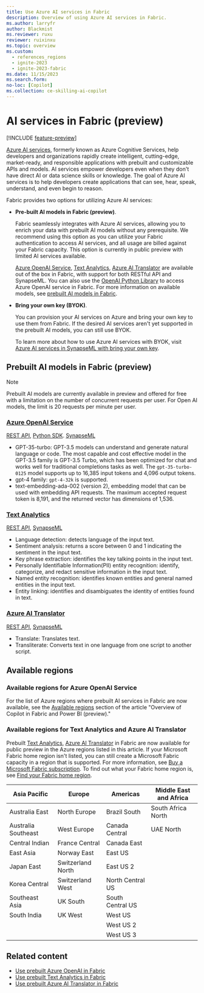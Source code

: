 ```yaml
---
title: Use Azure AI services in Fabric
description: Overview of using Azure AI services in Fabric.
ms.author: larryfr
author: Blackmist
ms.reviewer: ruxu
reviewer: ruixinxu
ms.topic: overview
ms.custom:
  - references_regions
  - ignite-2023
  - ignite-2023-fabric
ms.date: 11/15/2023
ms.search.form:
no-loc: [Copilot]
ms.collection: ce-skilling-ai-copilot
---
```


# AI services in Fabric (preview)

[!INCLUDE [feature-preview](../../includes/feature-preview-note.md)]

[Azure AI services](/azure/ai-services/what-are-ai-services), formerly known as Azure Cognitive Services, help developers and organizations rapidly create intelligent, cutting-edge, market-ready, and responsible applications with prebuilt and customizable APIs and models. AI services empower developers even when they don't have direct AI or data science skills or knowledge. The goal of Azure AI services is to help developers create applications that can see, hear, speak, understand, and even begin to reason. 

Fabric provides two options for utilizing Azure AI services:

- **Pre-built AI models in Fabric (preview)**. 

    Fabric seamlessly integrates with Azure AI services, allowing you to enrich your data with prebuilt AI models without any prerequisite. We recommend using this option as you can utilize your Fabric authentication to access AI services, and all usage are billed against your Fabric capacity. This option is currently in public preview with limited AI services available. 

    [Azure OpenAI Service](https://azure.microsoft.com/products/ai-services/openai-service/), [Text Analytics](https://azure.microsoft.com/products/ai-services/text-analytics/), [Azure AI Translator](https://azure.microsoft.com/products/ai-services/translator/) are available out of the box in Fabric, with support for both RESTful API and SynapseML. You can also use the [OpenAI Python Library](https://platform.openai.com/docs/api-reference?lang=python) to access Azure OpenAI service in Fabric. For more information on available models, see [prebuilt AI models in Fabric](./ai-services-overview.md#prebuilt-ai-models-in-fabric-preview).

- **Bring your own key (BYOK)**. 

    You can provision your AI services on Azure and bring your own key to use them from Fabric. If the desired AI services aren't yet supported in the prebuilt AI models, you can still use BYOK. 

    To learn more about how to use Azure AI services with BYOK, visit [Azure AI services in SynapseML with bring your own key](./ai-services-in-synapseml-bring-your-own-key.md).

## Prebuilt AI models in Fabric (preview)

> [!NOTE]
> Prebuilt AI models are currently available in preview and offered for free with a limitation on the number of concurrent requests per user. For Open AI models, the limit is 20 requests per minute per user.

### [Azure OpenAI Service](https://azure.microsoft.com/products/ai-services/openai-service/) 

[REST API](how-to-use-openai-via-rest-api.md), [Python SDK](how-to-use-openai-sdk-synapse.md). [SynapseML](how-to-use-openai-sdk-synapse.md)

- GPT-35-turbo: GPT-3.5 models can understand and generate natural language or code. The most capable and cost effective model in the GPT-3.5 family is GPT-3.5 Turbo, which has been optimized for chat and works well for traditional completions tasks as well. The `gpt-35-turbo-0125` model supports up to 16,385 input tokens and 4,096 output tokens.
- gpt-4 family: `gpt-4-32k` is supported.
- text-embedding-ada-002 (version 2), embedding model that can be used with embedding API requests. The maximum accepted request token is 8,191, and the returned vector has dimensions of 1,536.


### [Text Analytics](https://azure.microsoft.com/products/ai-services/text-analytics/) 
[REST API](how-to-use-text-analytics.md), [SynapseML](how-to-use-text-analytics.md)
- Language detection: detects language of the input text.
- Sentiment analysis: returns a score between 0 and 1 indicating the sentiment in the input text.
- Key phrase extraction: identifies the key talking points in the input text. 
- Personally Identifiable Information(PII) entity recognition: identify, categorize, and redact sensitive information in the input text.
- Named entity recognition: identifies known entities and general named entities in the input text.
- Entity linking: identifies and disambiguates the identity of entities found in text.

### [Azure AI Translator](https://azure.microsoft.com/products/ai-services/translator/) 
[REST API](how-to-use-text-translator.md), [SynapseML](how-to-use-text-translator.md)
- Translate: Translates text.
- Transliterate: Converts text in one language from one script to another script.

## Available regions

### Available regions for Azure OpenAI Service

For the list of Azure regions where prebuilt AI services in Fabric are now available, see the [Available regions](../../get-started/copilot-fabric-overview.md#available-regions) section of the article "Overview of Copilot in Fabric and Power BI (preview)."

### Available regions for Text Analytics and Azure AI Translator 
Prebuilt [Text Analytics](https://azure.microsoft.com/products/ai-services/text-analytics/), [Azure AI Translator](https://azure.microsoft.com/products/ai-services/translator/)  in Fabric are now available for public preview in the Azure regions listed in this article. If your Microsoft Fabric home region isn't listed, you can still create a Microsoft Fabric capacity in a region that is supported. For more information, see [Buy a Microsoft Fabric subscription](../../enterprise/buy-subscription.md).
To find out what your Fabric home region is, see [Find your Fabric home region](../../admin/find-fabric-home-region.md).


| Asia Pacific | Europe | Americas | Middle East and Africa | 
| -------- | ------- | ------- | ------- |
| Australia East | North Europe | Brazil South | South Africa North | 
| Australia Southeast | West Europe | Canada Central | UAE North | 
|  Central Indian | France Central | Canada East |  |
| East Asia | Norway East |  East US | | 
| Japan East | Switzerland North | East US 2 |  | 
|  Korea Central | Switzerland West | North Central US |  |
| Southeast Asia | UK South | South Central US |  | 
|  South India | UK West | West US |  |
| |  | West US 2 |  | 
|   |  | West US 3 |  |




## Related content
- [Use prebuilt Azure OpenAI in Fabric](how-to-use-openai-sdk-synapse.md)
- [Use prebuilt Text Analytics in Fabric](how-to-use-text-analytics.md)
- [Use prebuilt Azure AI Translator in Fabric](how-to-use-text-translator.md)
